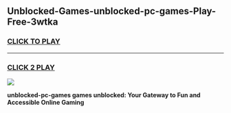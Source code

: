 
## Unblocked-Games-unblocked-pc-games-Play-Free-3wtka
<h3>
<a href="https://premium76.site?title=unblocked-pc-games&ref=18A">CLICK TO PLAY</a></h3>
<hr>

<h3>
<a href="https://premium76.site?title=unblocked-pc-games&ref=18A">CLICK 2 PLAY</a>
  
</h3>

<a href="https://premium76.site?title=unblocked-pc-games&ref=18A"><img src="https://clearcache.store/games.png"></a>


**unblocked-pc-games games unblocked: Your Gateway to Fun and Accessible Online Gaming**
